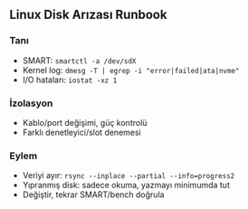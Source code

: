 ## Linux Disk Arızası Runbook

### Tanı
- SMART: `smartctl -a /dev/sdX`
- Kernel log: `dmesg -T | egrep -i "error|failed|ata|nvme"`
- I/O hataları: `iostat -xz 1`

### İzolasyon
- Kablo/port değişimi, güç kontrolü
- Farklı denetleyici/slot denemesi

### Eylem
- Veriyi ayır: `rsync --inplace --partial --info=progress2`
- Yıpranmış disk: sadece okuma, yazmayı minimumda tut
- Değiştir, tekrar SMART/bench doğrula


